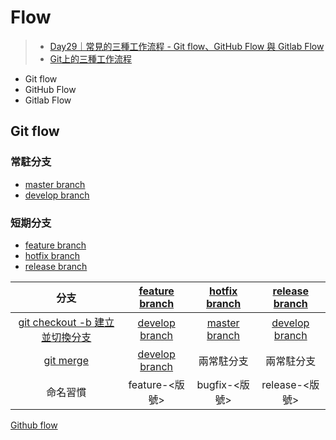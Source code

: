 # Flow
>- [Day29｜常見的三種工作流程 - Git flow、GitHub Flow 與 Gitlab Flow](https://ithelp.ithome.com.tw/articles/10281080)
>- [Git上的三種工作流程](https://medium.com/i-think-so-i-live/git%E4%B8%8A%E7%9A%84%E4%B8%89%E7%A8%AE%E5%B7%A5%E4%BD%9C%E6%B5%81%E7%A8%8B-10f4f915167e)


- Git flow
- GitHub Flow
- Gitlab Flow


## Git flow

### 常駐分支
- [master branch](master%20branch.md)
- [develop branch](develop%20branch.md)

### 短期分支 
- [feature branch](feature%20branch.md)
- [hotfix branch](hotfix%20branch.md)
- [release branch](release%20branch.md)

|分支|[feature branch](feature%20branch.md)|[hotfix branch](hotfix%20branch.md)|[release branch](release%20branch.md)|
|:-:|:-:|:-:|:-:|
|[git checkout -b 建立並切換分支](dontTrustYourLittleBrain/git%20checkout%20-b%20建立並切換分支.md)|[develop branch](develop%20branch.md)|[master branch](master%20branch.md)|[develop branch](develop%20branch.md)|
|[git merge](dontTrustYourLittleBrain/git%20merge.md)|[develop branch](develop%20branch.md)|兩常駐分支|兩常駐分支|
|命名習慣|feature-<版號>|bugfix-<版號>|release-<版號>|

[Github flow](Github%20flow.md)